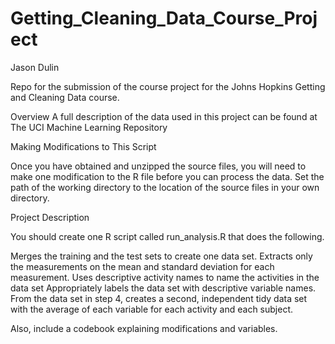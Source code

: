 # Getting_Cleaning_Data_Course_Project
Jason Dulin

Repo for the submission of the course project for the Johns Hopkins Getting and Cleaning Data course.

Overview
A full description of the data used in this project can be found at The UCI Machine Learning Repository

Making Modifications to This Script

Once you have obtained and unzipped the source files, you will need to make one modification to the R file before you can process the data. Set the path of the working directory to the location of the source files in your own directory.

Project Description

You should create one R script called run_analysis.R that does the following.

Merges the training and the test sets to create one data set.
Extracts only the measurements on the mean and standard deviation for each measurement.
Uses descriptive activity names to name the activities in the data set
Appropriately labels the data set with descriptive variable names.
From the data set in step 4, creates a second, independent tidy data set with the average of each variable for each activity and each subject.

Also, include a codebook explaining modifications and variables.
